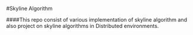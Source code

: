 #Skyline Algorithm

####This repo consist of various implementation of skyline algorithm and also project on skyline algorithms in Distributed environments.